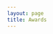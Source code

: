 ```yaml
---
layout: page
title: Awards
---
```



<!-- * I was awarded postdoctoral research fellowship by
  the Strategic Centre for Research in Privacy-Preserving Technologies & Systems ([SCRIPTS](https://www.ntu.edu.sg/scripts)) at [NTU](https://www.ntu.edu.sg) Singapore. -->





